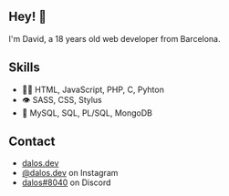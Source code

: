 ## Hey! 👋
I'm David, a 18 years old web developer from Barcelona.

## Skills
- 👨‍💻 HTML, JavaScript, PHP, C, Pyhton
- 👁️ SASS, CSS, Stylus
- 💽 MySQL, SQL, PL/SQL, MongoDB

## Contact
- [dalos.dev](https://dalos.dev)
- [@dalos.dev](https://instagram.com/dalos.dev) on Instagram
- [dalos#8040](./) on Discord

